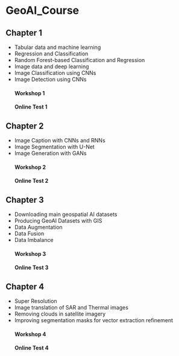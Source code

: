 # GeoAI_Course

## Chapter 1
- Tabular data and machine learning
- Regression and Classification
- Random Forest-based Classification and Regression
- Image data and deep learning
- Image Classification using CNNs
- Image Detection using CNNs
  #### Workshop 1
  #### Online Test 1

## Chapter 2
- Image Caption with CNNs and RNNs
- Image Segmentation with U-Net
- Image Generation with GANs
  #### Workshop 2
  #### Online Test 2

## Chapter 3
- Downloading main geospatial AI datasets
- Producing GeoAI Datasets with GIS
- Data Augmentation
- Data Fusion
- Data Imbalance
  #### Workshop 3
  #### Online Test 3

## Chapter 4
- Super Resolution
- Image translation of SAR and Thermal images
- Removing clouds in satellite imagery
- Improving segmentation masks for vector extraction refinement
  #### Workshop 4
  #### Online Test 4
